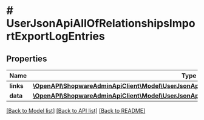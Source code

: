 # # UserJsonApiAllOfRelationshipsImportExportLogEntries

## Properties

Name | Type | Description | Notes
------------ | ------------- | ------------- | -------------
**links** | [**\OpenAPI\ShopwareAdminApiClient\Model\UserJsonApiAllOfRelationshipsImportExportLogEntriesLinks**](UserJsonApiAllOfRelationshipsImportExportLogEntriesLinks.md) |  | [optional]
**data** | [**\OpenAPI\ShopwareAdminApiClient\Model\UserJsonApiAllOfRelationshipsImportExportLogEntriesData[]**](UserJsonApiAllOfRelationshipsImportExportLogEntriesData.md) |  | [optional]

[[Back to Model list]](../../README.md#models) [[Back to API list]](../../README.md#endpoints) [[Back to README]](../../README.md)
